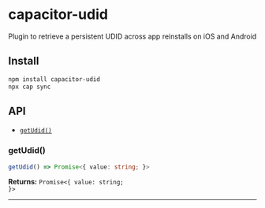 # capacitor-udid

Plugin to retrieve a persistent UDID across app reinstalls on iOS and Android

## Install

```bash
npm install capacitor-udid
npx cap sync
```

## API

<docgen-index>

* [`getUdid()`](#getudid)

</docgen-index>

<docgen-api>
<!--Update the source file JSDoc comments and rerun docgen to update the docs below-->

### getUdid()

```typescript
getUdid() => Promise<{ value: string; }>
```

**Returns:** <code>Promise&lt;{ value: string; }&gt;</code>

--------------------

</docgen-api>
